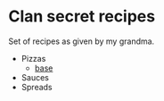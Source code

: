 # Clan secret recipes

Set of recipes as given by my grandma.

* Pizzas 
  - [base](./pizzas/base.md)
* Sauces 
* Spreads